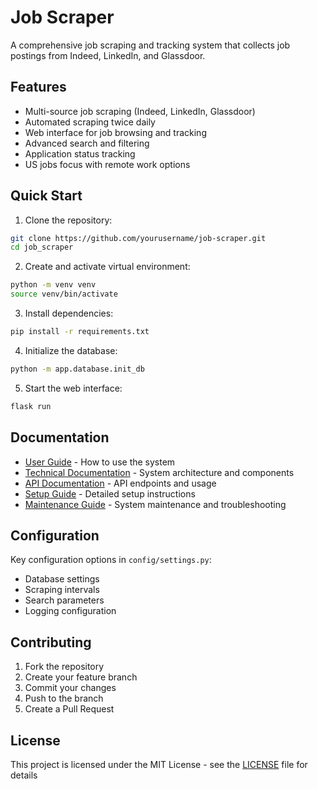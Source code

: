 # Job Scraper

A comprehensive job scraping and tracking system that collects job postings from Indeed, LinkedIn, and Glassdoor.

## Features

- Multi-source job scraping (Indeed, LinkedIn, Glassdoor)
- Automated scraping twice daily
- Web interface for job browsing and tracking
- Advanced search and filtering
- Application status tracking
- US jobs focus with remote work options

## Quick Start

1. Clone the repository:
```bash
git clone https://github.com/yourusername/job-scraper.git
cd job_scraper
```

2. Create and activate virtual environment:
```bash
python -m venv venv
source venv/bin/activate
```

3. Install dependencies:
```bash
pip install -r requirements.txt
```

4. Initialize the database:
```bash
python -m app.database.init_db
```

5. Start the web interface:
```bash
flask run
```

## Documentation

- [User Guide](docs/user/guide.md) - How to use the system
- [Technical Documentation](docs/technical/overview.md) - System architecture and components
- [API Documentation](docs/technical/api.md) - API endpoints and usage
- [Setup Guide](docs/technical/setup.md) - Detailed setup instructions
- [Maintenance Guide](docs/technical/maintenance.md) - System maintenance and troubleshooting

## Configuration

Key configuration options in `config/settings.py`:
- Database settings
- Scraping intervals
- Search parameters
- Logging configuration

## Contributing

1. Fork the repository
2. Create your feature branch
3. Commit your changes
4. Push to the branch
5. Create a Pull Request

## License

This project is licensed under the MIT License - see the [LICENSE](LICENSE) file for details